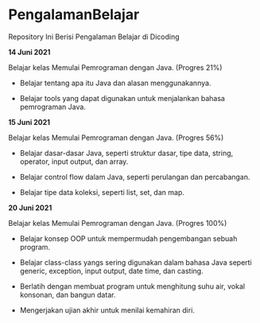 # PengalamanBelajar

Repository Ini Berisi Pengalaman Belajar di Dicoding


**14 Juni 2021**  

Belajar kelas Memulai Pemrograman dengan Java. (Progres 21%)

  * Belajar tentang apa itu Java dan alasan menggunakannya.

  * Belajar tools yang dapat digunakan untuk menjalankan bahasa pemrograman Java.


**15 Juni 2021**  

Belajar kelas Memulai Pemrograman dengan Java. (Progres 56%)

  * Belajar dasar-dasar Java, seperti struktur dasar, tipe data, string, operator, input output, dan array.

  * Belajar control flow dalam Java, seperti perulangan dan percabangan.

  * Belajar tipe data koleksi, seperti list, set, dan map.


**20 Juni 2021**

Belajar kelas Memulai Pemrograman dengan Java. (Progres 100%)
  * Belajar konsep OOP untuk mempermudah pengembangan sebuah program.
  
  * Belajar class-class yangs sering digunakan dalam bahasa Java seperti generic, exception, input output, date time, dan casting.
  
  * Berlatih dengan membuat program untuk menghitung suhu air, vokal konsonan, dan bangun datar.
  
  * Mengerjakan ujian akhir untuk menilai kemahiran diri.
